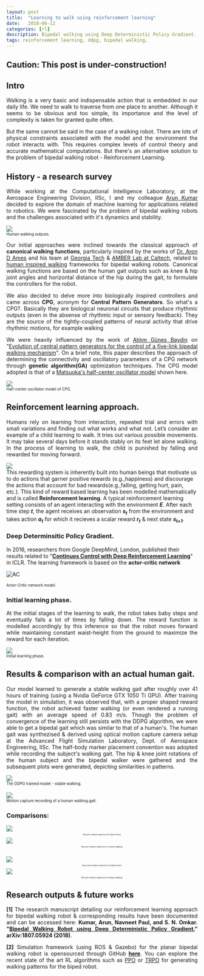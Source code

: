 ```yaml
---
layout: post
title:  "Learning to walk using reinforcement learning"
date:   2018-06-12
categories: [rl]
description: Bipedal walking using Deep Deterministic Policy Gradient.
tags: reinforcement learning, ddpg, bipedal walking,
---
```

## Caution: This post is under-construction!  
## Intro  
<p style="text-align:justify">Walking is a very basic and indispensable action that is embedded in our daily life. We need to walk to traverse from one place to another. Although it seems to be obvious and too simple, its importance and the level of complexity is taken for granted quite often.</p>
<p style="text-align:justify">But the same cannot be said in the case of a walking robot. There are lots of physical constraints associated with the model and the environment the robot interacts with. This requires complex levels of control theory and accurate mathematical computations. But there's an alternative solution to the problem of bipedal walking robot - Reinforcement Learning.</p>

## History - a research survey
<p style="text-align:justify">While working at the Computational Intelligence Laboratory, at the Aerospace Engineering Division, IISc, I and my colleague <a href="https://arunkrweb.github.io/" class="md-link">Arun Kumar</a> decided to explore the domain of machine learning for applications related to robotics. We were fascinated by the problem of bipedal walking robots and the challenges associated with it's dynamics and stability.</p>

<div class="row">
  <div class="col-md-5">
      <img class="rimg" src="{{ site.github.url }}/media/blog/human_inputs.png"/>
      <figcaption><font size="0.5">Human walking outputs.</font></figcaption>
  </div>
  <div class="col-md-7">
        <p style="text-align:justify">
          Our initial approaches were inclined towards the classical approach of <strong>canonical walking functions</strong>, particularly inspired by the works of <a href="http://ames.gatech.edu/" class="md-link"> Dr. Aron D Ames</a> and his team at <a href="https://www.gatech.edu/" class="md-link">Georgia Tech</a> & <a href="http://www.bipedalrobotics.com/" class="md-link">AMBER Lab at Caltech</a>, related to <a href="http://ames.gatech.edu/ijbbr_2014.pdf" class="md-link">human inspired walking</a> frameworks for bipedal walking robots. Canonical walking functions are based on the human gait outputs such as knee & hip joint angles and horizontal distance of the hip during the gait, to formulate the controllers for the robot.
        </p>
    </div>
</div>

<p style="text-align:justify">We also decided to delve more into biologically inspired controllers and came across <strong>CPG</strong>, acronym for <strong>Central Pattern Generators</strong>. So what's a CPG?. Basically they are biological neuronal circuits that produce rhythmic outputs (even in the absense of rhythmic input or sensory feedback). They are the source of the tightly-coupled patterns of neural activity that drive rhythmic motions, for example walking</p>
<div class="row">
<div class="col-md-7">
<p style="text-align:justify">We were heavily influenced by the work of <a href="http://www.robots.ox.ac.uk/~gunes/" class="md-link">Atılım Güneş Baydin</a> on "<a href="https://arxiv.org/pdf/0801.0830.pdf" class="md-link">Evolution of central pattern generators for the control of a five-link bipedal walking mechanism</a>". On a brief note, this paper describes the approach of determining the connectivity and oscillatory parameters of a CPG network through <strong>genetic algorithm(GA)</strong> optimization techniques. The CPG model adopted is that of a <a href="https://link.springer.com/article/10.1007/s00422-011-0432-z" class="md-link">Matsuoka's half-center oscillator model</a> shown here.</p>
</div>
<div class="col-md-5">
<img class="center" src="{{ site.github.url }}/media/blog/matsuoka_cpg.png"/>
<figcaption><font size="0.5">Half-center oscillator model of CPG.</font></figcaption>
</div>
</div>

## Reinforcement learning approach.
<p style="text-align:justify">Humans rely on learning from interaction, repeated trial and errors with small variations  and  finding out what works and what not. Let’s consider an example of a child learning to walk. It tries out various possible movements. It may take several days before it stands stably on its feet let alone walking. In the process of learning to walk, the child is punished by falling and rewarded for moving forward. 
	<div class="col-md-5">
      <img class="rimg" src="{{ site.github.url }}/media/blog/baby.gif"/>
	</div>
This rewarding system is inherently built into human beings that motivate us to do actions that garner positive rewards (e.g.,happiness) and discourage the actions that account for bad rewards(e.g.,falling, getting hurt, pain, etc.). This kind of reward based learning has been modelled mathematically and is called <b>Reinforcement learning</b>. A typical reinforcement learning setting consists of an agent interacting with the environment <b><i>E</i></b>. After each time step <b><i>t</i></b>, the agent receives an observation <b><i>s<sub>t</sub></i></b> from the environment and takes action <b><i>a<sub>t</sub></i></b> for which it recieves a scalar reward <b><i>r<sub>t</sub></i></b> & next state <b><i>s<sub>t+1</sub></i></b>.</p>

### Deep Determinsitic Policy Gradient.
<p style="txt-align:justify">In 2016, researchers from Google DeepMind, London, published their results related to "<b><a href="https://arxiv.org/pdf/1509.02971.pdf" class="md-link">Continuos Control with Deep Reinforcement Learning</a></b>" in ICLR. The learning framework is based on the <b>actor-critic network</b></p> 
<p>
<img src="https://nav74neet.github.io/media/blog/ac_network.jpg" alt="AC" align="center">
<figcaption><font size="0.5" align="center">Actor-Critic network model.</font></figcaption>
</p>

### Initial learning phase.
<div class="row">
<div class="col-md-7">
<p style="text-align:justify"> At the initial stages of the learning to walk, the robot takes baby steps and eventually fails a lot of times by falling down. The reward function is modelled accordingly by this inference so that the robot moves forward while maintaining constant waist-height from the ground to maximize the reward for each iteration.
</p>
</div>
<div class="col-md-5">
      <img class="rimg" src="{{ site.github.url }}/media/biped_training.gif"/>
      <figcaption><font size="0.5">Initial learning phase.</font></figcaption>
  </div>
</div>


<!-- <img src="https://nav74neet.github.io/media/biped_training.gif" alt="DDPG" style="border:2px solid black;" align="middle">
<figcaption><font size="0.5" align="center">The initial learning phase.</font></figcaption>
</p> -->

## Results & comparison with an actual human gait.
<div class="row">
    <div class="col-md-7">
      <p style="text-align:justify"> Our model learned to generate a stable walking gait after roughly over 41 hours of training (using a Nvidia GeForce GTX 1050 Ti GPU). After training the model in simulation, it was observed that, with a proper shaped reward function, the robot achieved faster walking (or even rendered a running gait) with an average speed of 0.83 m/s. Though the problem of convergence of the learning still persists with the DDPG algorithm, we were able to get a bipedal gait which was similar to that of a human's. The human gait was synthezised & derived using optical motion capture camera setup at the Advanced Flight Simulation Laboratory, Dept. of Aerospace Engineering, IISc. The half-body marker placement convention was adopted while recording the subject's walking gait. The hip & knee joint rotations of the human subject and the bipedal walker were gathered and the subsequent plots were generated, depicting similarities in patterns.</p> 
    </div>
  <div class="col-md-5">
      <img class="rimg" src="{{ site.github.url }}/media/biped_trained.gif"/>
      <figcaption><font size="0.5">The DDPG trained model - stable walking.</font></figcaption>
  </div>
  <br>
  <div class="col-md-5">
      <img class="rimg" src="{{ site.github.url }}/media/blog/motive2.gif"/>
      <figcaption><font size="0.5">Motion capture recording of a human walking gait.</font></figcaption>
  </div>
</div>

### Comparisons:

<div class="row">
  <div class="col-md-5">
      <img class="rimg" src="{{ site.github.url }}/media/blog/biped_hip.png"/>
      <p class="image-caption" style="font-size:5px; text-align: center;">
                    Hip joint rotation trajectory for biped robot.
      </p>
  </div>
  <div class="col-md-5">
      <img class="limg" src="{{ site.github.url }}/media/blog/human_hip.png"/>
      <p class="image-caption" style="font-size:5px; text-align: center;">
                    Hip joint rotation trajectory for human walking.
      </p>
  </div>
</div>
<br>
<div class="row">
  <div class="col-md-5">
      <img class="rimg" src="{{ site.github.url }}/media/blog/biped_knee.png"/>
      <p class="image-caption" style="font-size:5px; text-align: center;">
                    Knee joint rotation trajectory for biped robot.
      </p>
  </div>
  <div class="col-md-5">
      <img class="limg" src="{{ site.github.url }}/media/blog/human_knee.png"/>
      <p class="image-caption" style="font-size:5px; text-align: center;">
                    Hip joint rotation trajectory for human walking.
      </p>
  </div>
</div>
<!-- <center>
            <div class="image-wrapper">
                <a class ="image-popup" href="https://nav74neet.github.io/media/trained.gif" title="DDPG">
                    <img src="https://nav74neet.github.io/media/trained.gif" alt="DDPG" style="border:2px solid black;" align="left">
                </a>
                <p class="image-caption" style="font-size:14px; text-align: center;">
                    Fig. 2 Stable Bipedal walking robot.
                </p>
            </div>
</center> -->

<!-- <div class="row">
<div class="col-md-5">
      <img class="rimg" src="{{ site.github.url }}/media/blog/motive.gif"/>
</div> 
</div> -->

## Research outputs & future works

<p style="text-align:justify"><b>[1]</b> The research manuscript detailing our reinforcement learning approach for bipedal walking robot & corresponding results have been documented and can be accessed here: <b>Kumar, Arun, Navneet Paul, and S. N. Omkar. "<a href="https://arxiv.org/abs/1807.05924" class="md-link">Bipedal Walking Robot using Deep Deterministic Policy Gradient.</a>" arXiv:1807.05924 (2018)</b>.</p> 

<p style="text-align:justify"><b>[2]</b> Simulation framework (using ROS & Gazebo) for the planar bipedal walking robot is opensourced through GitHub <b><a href="https://github.com/nav74neet/ddpg_biped" class="md-link">here</a></b>. You can explore the recent state of the art RL algorithms such as <a href="https://blog.openai.com/openai-baselines-ppo/" class="md-link">PPO</a> or  <a href="https://arxiv.org/abs/1502.05477" class="md-link">TRPO</a> for generating walking patterns for the biped robot.</p>

<!-- <p style="text-align:justify">The reason we opted not to go forward with CPG based controllers was infact due to the random pattern generated by the network which did not account for the stability of the system. To consider the factor of dynamic stability of the system, we incorporated a balancing pendulum on top of the waist section of the walker with roll, pitch & yaw (to act as a spine). The balancing control would be taken care of by reinforcement learning where, the top pendulum tries to figure out the optimum pitch, yaw & roll values to stay upright. The CPG network will deal with the generation of walking pattern for the lower torso. But it was the case of easier said than done. </p>  -->
